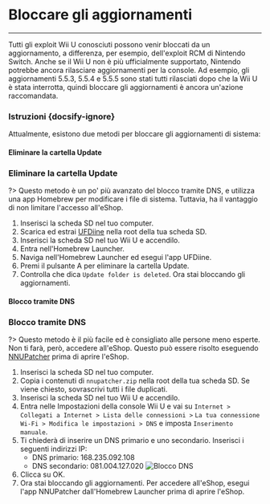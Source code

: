 # Bloccare gli aggiornamenti
---
Tutti gli exploit Wii U conosciuti possono venir bloccati da un aggiornamento, a differenza, per esempio, dell'exploit RCM di Nintendo Switch. Anche se il Wii U non è più ufficialmente supportato, Nintendo potrebbe ancora rilasciare aggiornamenti per la console. Ad esempio, gli aggiornamenti 5.5.3, 5.5.4 e 5.5.5 sono stati tutti rilasciati dopo che la Wii U è stata interrotta, quindi bloccare gli aggiornamenti è ancora un'azione raccomandata.

### Istruzioni {docsify-ignore}

Attualmente, esistono due metodi per bloccare gli aggiornamenti di sistema:
<!-- tabs:start -->

#### **Eliminare la cartella Update**

### Eliminare la cartella Update

?> Questo metodo è un po' più avanzato del blocco tramite DNS, e utilizza una app Homebrew per modificare i file di sistema. Tuttavia, ha il vantaggio di non limitare l'accesso all'eShop.
1. Inserisci la scheda SD nel tuo computer.
1. Scarica ed estrai [UFDiine](https://github.com/GaryOderNichts/UFDiine/releases) nella root della tua scheda SD.
1. Inserisci la scheda SD nel tuo Wii U e accendilo.
1. Entra nell'Homebrew Launcher.
1. Naviga nell'Homebrew Launcher ed esegui l'app UFDiine.
1. Premi il pulsante A per eliminare la cartella Update.
1. Controlla che dica `Update folder is deleted`. Ora stai bloccando gli aggiornamenti.

#### **Blocco tramite DNS**

### Blocco tramite DNS

?> Questo metodo è il più facile ed è consigliato alle persone meno esperte. Non ti farà, però, accedere all'eShop. Questo può essere risolto eseguendo [NNUPatcher](https://wiiubru.com/appstore/zips/nnupatcher.zip) prima di aprire l'eShop.
1. Inserisci la scheda SD nel tuo computer.
1. Copia i contenuti di `nnupatcher.zip` nella root della tua scheda SD. Se viene chiesto, sovrascrivi tutti i file duplicati.
1. Inserisci la scheda SD nel tuo Wii U e accendilo.
1. Entra nelle Impostazioni della console Wii U e vai su `Internet > Collegati a Internet > Lista delle connessioni >` `La tua connessione Wi-Fi > Modifica le impostazioni > DNS` e imposta `Inserimento manuale`.
1. Ti chiederà di inserire un DNS primario e uno secondario. Inserisci i seguenti indirizzi IP:
    - DNS primario: 168.235.092.108
    - DNS secondario: 081.004.127.020 <img src="docs/assets/img/DNS.png" alt="Blocco DNS" />
1. Clicca su OK.
1. Ora stai bloccando gli aggiornamenti. Per accedere all'eShop, esegui l'app NNUPatcher dall'Homebrew Launcher prima di aprire l'eShop.

<!-- tabs:end -->
